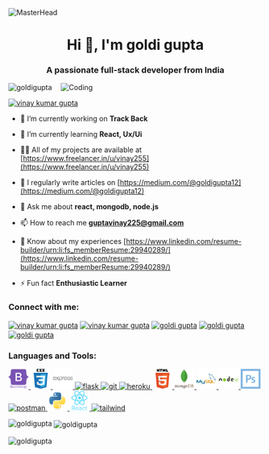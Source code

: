 ![MasterHead](https://blog.zoho.com/wp-content/uploads/2019/08/new-Converted.gif)

<h1 align="center">Hi 👋, I'm goldi gupta</h1>
<h3 align="center">A passionate full-stack developer from India</h3>
<img align="right" alt="Coding" width="400" src="https://cdn.dribbble.com/users/1162077/screenshots/3848914/programmer.gif"


<p align="left"> <img src="https://komarev.com/ghpvc/?username=goldigupta&label=Profile%20views&color=0e75b6&style=flat" alt="goldigupta" /> </p>

<p align="left"> <a href="https://twitter.com/vinay kumar gupta" target="blank"><img src="https://img.shields.io/twitter/follow/vinay kumar gupta?logo=twitter&style=for-the-badge" alt="vinay kumar gupta" /></a> </p>

- 🔭 I’m currently working on **Track Back**

- 🌱 I’m currently learning **React, Ux/Ui**

- 👨‍💻 All of my projects are available at [https://www.freelancer.in/u/vinay255](https://www.freelancer.in/u/vinay255)

- 📝 I regularly write articles on [https://medium.com/@goldigupta12](https://medium.com/@goldigupta12)

- 💬 Ask me about **react, mongodb, node.js**

- 📫 How to reach me **guptavinay225@gmail.com**

- 📄 Know about my experiences [https://www.linkedin.com/resume-builder/urn:li:fs_memberResume:29940289/](https://www.linkedin.com/resume-builder/urn:li:fs_memberResume:29940289/)

- ⚡ Fun fact **Enthusiastic Learner**

<h3 align="left">Connect with me:</h3>
<p align="left">
<a href="https://twitter.com/GoldiGu99041195?t=LuYeW3He1So7HZEDaWtbyw&s=09" target="blank"><img align="center" src="https://raw.githubusercontent.com/@GoldiGu99041195/github-profile-readme-generator/master/src/images/icons/Social/twitter.svg" alt="vinay kumar gupta" height="30" width="40" /></a>
<a href="https://linkedin.com/in/vinay kumar gupta" target="blank"><img align="center" src="https://raw.githubusercontent.com/rahuldkjain/github-profile-readme-generator/master/src/images/icons/Social/linked-in-alt.svg" alt="vinay kumar gupta" height="30" width="40" /></a>
<a href="https://fb.com/goldi gupta" target="blank"><img align="center" src="https://raw.githubusercontent.com/rahuldkjain/github-profile-readme-generator/master/src/images/icons/Social/facebook.svg" alt="goldi gupta" height="30" width="40" /></a>
<a href="https://medium.com/goldi gupta" target="blank"><img align="center" src="https://raw.githubusercontent.com/rahuldkjain/github-profile-readme-generator/master/src/images/icons/Social/medium.svg" alt="goldi gupta" height="30" width="40" /></a>
<a href="https://discord.gg/goldi gupta" target="blank"><img align="center" src="https://raw.githubusercontent.com/rahuldkjain/github-profile-readme-generator/master/src/images/icons/Social/discord.svg" alt="goldi gupta" height="30" width="40" /></a>
</p>

<h3 align="left">Languages and Tools:</h3>
<p align="left"> <a href="https://getbootstrap.com" target="_blank" rel="noreferrer"> <img src="https://raw.githubusercontent.com/devicons/devicon/master/icons/bootstrap/bootstrap-plain-wordmark.svg" alt="bootstrap" width="40" height="40"/> </a> <a href="https://www.w3schools.com/css/" target="_blank" rel="noreferrer"> <img src="https://raw.githubusercontent.com/devicons/devicon/master/icons/css3/css3-original-wordmark.svg" alt="css3" width="40" height="40"/> </a> <a href="https://expressjs.com" target="_blank" rel="noreferrer"> <img src="https://raw.githubusercontent.com/devicons/devicon/master/icons/express/express-original-wordmark.svg" alt="express" width="40" height="40"/> </a> <a href="https://flask.palletsprojects.com/" target="_blank" rel="noreferrer"> <img src="https://www.vectorlogo.zone/logos/pocoo_flask/pocoo_flask-icon.svg" alt="flask" width="40" height="40"/> </a> <a href="https://git-scm.com/" target="_blank" rel="noreferrer"> <img src="https://www.vectorlogo.zone/logos/git-scm/git-scm-icon.svg" alt="git" width="40" height="40"/> </a> <a href="https://heroku.com" target="_blank" rel="noreferrer"> <img src="https://www.vectorlogo.zone/logos/heroku/heroku-icon.svg" alt="heroku" width="40" height="40"/> </a> <a href="https://www.w3.org/html/" target="_blank" rel="noreferrer"> <img src="https://raw.githubusercontent.com/devicons/devicon/master/icons/html5/html5-original-wordmark.svg" alt="html5" width="40" height="40"/> </a> <a href="https://www.mongodb.com/" target="_blank" rel="noreferrer"> <img src="https://raw.githubusercontent.com/devicons/devicon/master/icons/mongodb/mongodb-original-wordmark.svg" alt="mongodb" width="40" height="40"/> </a> <a href="https://www.mysql.com/" target="_blank" rel="noreferrer"> <img src="https://raw.githubusercontent.com/devicons/devicon/master/icons/mysql/mysql-original-wordmark.svg" alt="mysql" width="40" height="40"/> </a> <a href="https://nodejs.org" target="_blank" rel="noreferrer"> <img src="https://raw.githubusercontent.com/devicons/devicon/master/icons/nodejs/nodejs-original-wordmark.svg" alt="nodejs" width="40" height="40"/> </a> <a href="https://www.photoshop.com/en" target="_blank" rel="noreferrer"> <img src="https://raw.githubusercontent.com/devicons/devicon/master/icons/photoshop/photoshop-line.svg" alt="photoshop" width="40" height="40"/> </a> <a href="https://postman.com" target="_blank" rel="noreferrer"> <img src="https://www.vectorlogo.zone/logos/getpostman/getpostman-icon.svg" alt="postman" width="40" height="40"/> </a> <a href="https://www.python.org" target="_blank" rel="noreferrer"> <img src="https://raw.githubusercontent.com/devicons/devicon/master/icons/python/python-original.svg" alt="python" width="40" height="40"/> </a> <a href="https://reactjs.org/" target="_blank" rel="noreferrer"> <img src="https://raw.githubusercontent.com/devicons/devicon/master/icons/react/react-original-wordmark.svg" alt="react" width="40" height="40"/> </a> <a href="https://tailwindcss.com/" target="_blank" rel="noreferrer"> <img src="https://www.vectorlogo.zone/logos/tailwindcss/tailwindcss-icon.svg" alt="tailwind" width="40" height="40"/> </a> </p>

<p><img align="left" src="https://github-readme-stats.vercel.app/api/top-langs?username=goldigupta&show_icons=true&locale=en&layout=compact" alt="goldigupta" /></p>

<p>&nbsp;<img align="center" src="https://github-readme-stats.vercel.app/api?username=goldigupta&show_icons=true&locale=en" alt="goldigupta" /></p>

<p><img align="center" src="https://github-readme-streak-stats.herokuapp.com/?user=goldigupta&" alt="goldigupta" /></p>
